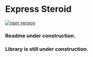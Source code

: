 # Express Steroid

[![npm version](https://badge.fury.io/js/express-steroid.svg)](https://badge.fury.io/js/express-steroid)

### Readme under construction.
### Library is still under construction.
